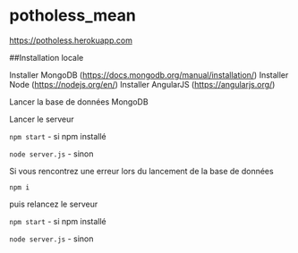 # potholess_mean

https://potholess.herokuapp.com

##Installation locale

Installer MongoDB (https://docs.mongodb.org/manual/installation/)
Installer Node (https://nodejs.org/en/)
Installer AngularJS (https://angularjs.org/)

Lancer la base de données MongoDB

Lancer le serveur

``npm start`` - si npm installé

``node server.js`` - sinon

Si vous rencontrez une erreur lors du lancement de la base de données

``npm i``

puis relancez le serveur 

``npm start`` - si npm installé

``node server.js`` - sinon
